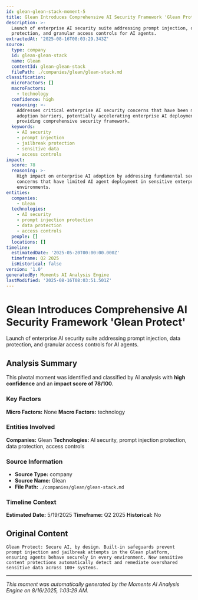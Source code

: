 ```yaml
---
id: glean-glean-stack-moment-5
title: Glean Introduces Comprehensive AI Security Framework 'Glean Protect'
description: >-
  Launch of enterprise AI security suite addressing prompt injection, data
  protection, and granular access controls for AI agents.
extractedAt: '2025-08-16T08:03:29.343Z'
source:
  type: company
  id: glean-glean-stack
  name: Glean
  contentId: glean-glean-stack
  filePath: ./companies/glean/glean-stack.md
classification:
  microFactors: []
  macroFactors:
    - technology
  confidence: high
  reasoning: >-
    Addresses critical enterprise AI security concerns that have been major
    adoption barriers, potentially accelerating enterprise AI deployment by
    providing comprehensive security framework.
  keywords:
    - AI security
    - prompt injection
    - jailbreak protection
    - sensitive data
    - access controls
impact:
  score: 78
  reasoning: >-
    High impact on enterprise AI adoption by addressing fundamental security
    concerns that have limited AI agent deployment in sensitive enterprise
    environments.
entities:
  companies:
    - Glean
  technologies:
    - AI security
    - prompt injection protection
    - data protection
    - access controls
  people: []
  locations: []
timeline:
  estimatedDate: '2025-05-20T00:00:00.000Z'
  timeframe: Q2 2025
  isHistorical: false
version: '1.0'
generatedBy: Moments AI Analysis Engine
lastModified: '2025-08-16T08:03:51.501Z'
---
```

# Glean Introduces Comprehensive AI Security Framework 'Glean Protect'

Launch of enterprise AI security suite addressing prompt injection, data protection, and granular access controls for AI agents.

## Analysis Summary

This pivotal moment was identified and classified by AI analysis with **high confidence** and an **impact score of 78/100**.

### Key Factors

**Micro Factors:** None
**Macro Factors:** technology

### Entities Involved

**Companies:** Glean
**Technologies:** AI security, prompt injection protection, data protection, access controls



### Source Information

- **Source Type:** company
- **Source Name:** Glean
- **File Path:** `./companies/glean/glean-stack.md`

### Timeline Context

**Estimated Date:** 5/19/2025
**Timeframe:** Q2 2025
**Historical:** No

## Original Content

```
Glean Protect: Secure AI, by design. Built-in safeguards prevent prompt injection and jailbreak attempts in the Glean platform, ensuring agents behave securely in every environment. New sensitive content protections automatically detect and remediate overshared sensitive data across 100+ systems.
```

---

*This moment was automatically generated by the Moments AI Analysis Engine on 8/16/2025, 1:03:29 AM.*
